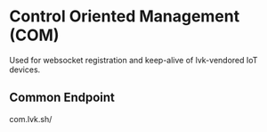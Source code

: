 # Control Oriented Management (COM)

Used for websocket registration and keep-alive of lvk-vendored IoT devices.

## Common Endpoint

com.lvk.sh/

